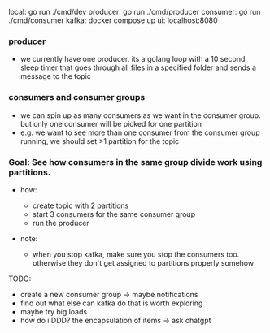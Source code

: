 local: go run ./cmd/dev
producer: go run ./cmd/producer
consumer: go run ./cmd/consumer
kafka: docker compose up
ui: localhost:8080

### producer

- we currently have one producer. its a golang loop with a 10 second sleep timer that goes through all files in a specified folder and sends a message to the topic

### consumers and consumer groups

- we can spin up as many consumers as we want in the consumer group. but only one consumer will be picked for one partition
- e.g. we want to see more than one consumer from the consumer group running, we should set >1 partition for the topic

### Goal: See how consumers in the same group divide work using partitions.

- how:

  - create topic with 2 partitions
  - start 3 consumers for the same consumer group
  - run the producer

- note:

  - when you stop kafka, make sure you stop the consumers too. otherwise they don't get assigned to partitions properly somehow

TODO:

- create a new consumer group -> maybe notifications
- find out what else can kafka do that is worth exploring
- maybe try big loads
- how do i DDD? the encapsulation of items -> ask chatgpt

